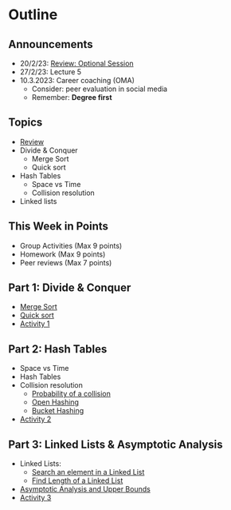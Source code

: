 # Outline

## Announcements

- 20/2/23: [Review: Optional Session](https://github.com/TT00FE39-3001/lecture-2023-02-20-review)
- 27/2/23: Lecture 5
- 10.3.2023: Career coaching (OMA)
  - Consider: peer evaluation in social media
  - Remember: **Degree first**

## Topics

- [Review](./review.md)
- Divide & Conquer
  - Merge Sort
  - Quick sort
- Hash Tables
  - Space vs Time
  - Collision resolution
- Linked lists

## This Week in Points

- Group Activities (Max 9 points)
- Homework (Max 9 points)
- Peer reviews (Max 7 points)

## Part 1: Divide & Conquer

- [Merge Sort](https://opendsa-server.cs.vt.edu/OpenDSA/Books/Everything/html/Mergesort.html)
- [Quick sort](https://opendsa-server.cs.vt.edu/OpenDSA/Books/Everything/html/Quicksort.html)
- [Activity 1](./activity1/README.md)

## Part 2: Hash Tables

- Space vs Time
- Hash Tables
- Collision resolution
  - [Probability of a collision](https://opendsa-server.cs.vt.edu/ODSA/StandaloneModules/20200825204059/html/HashFunc.html)
  - [Open Hashing](https://opendsa-server.cs.vt.edu/OpenDSA/Books/Everything/html/OpenHash.html)
  - [Bucket Hashing](https://opendsa-server.cs.vt.edu/OpenDSA/Books/Everything/html/BucketHash.html)
- [Activity 2](./activity2/README.md)

## Part 3: Linked Lists & Asymptotic Analysis

- Linked Lists:
  - [Search an element in a Linked List](https://www.geeksforgeeks.org/search-an-element-in-a-linked-list-iterative-and-recursive/)
  - [Find Length of a Linked List](https://www.geeksforgeeks.org/find-length-of-a-linked-list-iterative-and-recursive/?ref=lbp)
- [Asymptotic Analysis and Upper Bounds](https://opendsa-server.cs.vt.edu/OpenDSA/Books/Everything/html/AnalAsymptotic.html)
- [Activity 3](./activity3/README.md)
